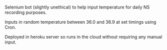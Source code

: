 Selenium bot (slightly unethical) to help input temperature for daily NS recording purposes.

Inputs in random temperature between 36.0 and 36.9 at set timings using Cron.

Deployed in heroku server so runs in the cloud without requiring any manual input. 
